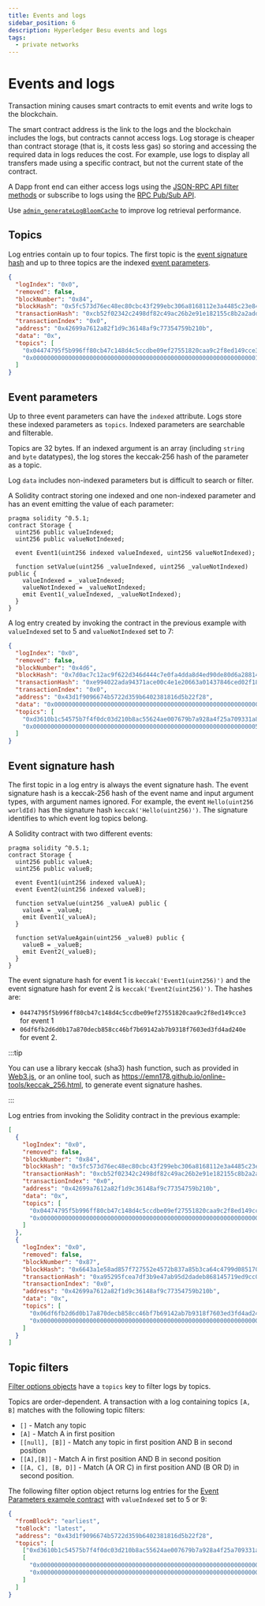 ```yaml
---
title: Events and logs
sidebar_position: 6
description: Hyperledger Besu events and logs
tags:
  - private networks
---
```


# Events and logs

Transaction mining causes smart contracts to emit events and write logs to the blockchain.

The smart contract address is the link to the logs and the blockchain includes the logs, but contracts cannot access logs. Log storage is cheaper than contract storage (that is, it costs less gas) so storing and accessing the required data in logs reduces the cost. For example, use logs to display all transfers made using a specific contract, but not the current state of the contract.

A Dapp front end can either access logs using the [JSON-RPC API filter methods](../how-to/use-besu-api/access-logs.md) or subscribe to logs using the [RPC Pub/Sub API](../how-to/use-besu-api/rpc-pubsub.md#logs).

Use [`admin_generateLogBloomCache`](../reference/api/index.md#admin_generatelogbloomcache) to improve log retrieval performance.

## Topics

Log entries contain up to four topics. The first topic is the [event signature hash](#event-signature-hash) and up to three topics are the indexed [event parameters](#event-parameters).

```json title="A log entry for an event with one indexed parameter"
{
  "logIndex": "0x0",
  "removed": false,
  "blockNumber": "0x84",
  "blockHash": "0x5fc573d76ec48ec80cbc43f299ebc306a8168112e3a4485c23e84e9a40f5d336",
  "transactionHash": "0xcb52f02342c2498df82c49ac26b2e91e182155c8b2a2add5b6dc4c249511f85a",
  "transactionIndex": "0x0",
  "address": "0x42699a7612a82f1d9c36148af9c77354759b210b",
  "data": "0x",
  "topics": [
    "0x04474795f5b996ff80cb47c148d4c5ccdbe09ef27551820caa9c2f8ed149cce3",
    "0x0000000000000000000000000000000000000000000000000000000000000001"
  ]
}
```

## Event parameters

Up to three event parameters can have the `indexed` attribute. Logs store these indexed parameters as `topics`. Indexed parameters are searchable and filterable.

Topics are 32 bytes. If an indexed argument is an array (including `string` and `byte` datatypes), the log stores the keccak-256 hash of the parameter as a topic.

Log `data` includes non-indexed parameters but is difficult to search or filter.

A Solidity contract storing one indexed and one non-indexed parameter and has an event emitting the value of each parameter:

```solidity
pragma solidity ^0.5.1;
contract Storage {
  uint256 public valueIndexed;
  uint256 public valueNotIndexed;

  event Event1(uint256 indexed valueIndexed, uint256 valueNotIndexed);

  function setValue(uint256 _valueIndexed, uint256 _valueNotIndexed) public {
    valueIndexed = _valueIndexed;
    valueNotIndexed = _valueNotIndexed;
    emit Event1(_valueIndexed, _valueNotIndexed);
  }
}
```

A log entry created by invoking the contract in the previous example with `valueIndexed` set to 5 and `valueNotIndexed` set to 7:

```json
{
  "logIndex": "0x0",
  "removed": false,
  "blockNumber": "0x4d6",
  "blockHash": "0x7d0ac7c12ac9f622d346d444c7e0fa4dda8d4ed90de80d6a28814613a4884a67",
  "transactionHash": "0xe994022ada94371ace00c4e1e20663a01437846ced02f18b3f3afec827002781",
  "transactionIndex": "0x0",
  "address": "0x43d1f9096674b5722d359b6402381816d5b22f28",
  "data": "0x0000000000000000000000000000000000000000000000000000000000000007",
  "topics": [
    "0xd3610b1c54575b7f4f0dc03d210b8ac55624ae007679b7a928a4f25a709331a8",
    "0x0000000000000000000000000000000000000000000000000000000000000005"
  ]
}
```

## Event signature hash

The first topic in a log entry is always the event signature hash. The event signature hash is a keccak-256 hash of the event name and input argument types, with argument names ignored. For example, the event `Hello(uint256 worldId)` has the signature hash `keccak('Hello(uint256)')`. The signature identifies to which event log topics belong.

A Solidity contract with two different events:

```solidity
pragma solidity ^0.5.1;
contract Storage {
  uint256 public valueA;
  uint256 public valueB;

  event Event1(uint256 indexed valueA);
  event Event2(uint256 indexed valueB);

  function setValue(uint256 _valueA) public {
    valueA = _valueA;
    emit Event1(_valueA);
  }

  function setValueAgain(uint256 _valueB) public {
    valueB = _valueB;
    emit Event2(_valueB);
  }
}
```

The event signature hash for event 1 is `keccak('Event1(uint256)')` and the event signature hash for event 2 is `keccak('Event2(uint256)')`. The hashes are:

- `04474795f5b996ff80cb47c148d4c5ccdbe09ef27551820caa9c2f8ed149cce3` for event 1
- `06df6fb2d6d0b17a870decb858cc46bf7b69142ab7b9318f7603ed3fd4ad240e` for event 2.

:::tip

You can use a library keccak (sha3) hash function, such as provided in [Web3.js](https://web3js.readthedocs.io/en/v1.2.11/web3-utils.html?highlight=sha3#sha3), or an online tool, such as https://emn178.github.io/online-tools/keccak_256.html, to generate event signature hashes.

:::

Log entries from invoking the Solidity contract in the previous example:

```json
[
  {
    "logIndex": "0x0",
    "removed": false,
    "blockNumber": "0x84",
    "blockHash": "0x5fc573d76ec48ec80cbc43f299ebc306a8168112e3a4485c23e84e9a40f5d336",
    "transactionHash": "0xcb52f02342c2498df82c49ac26b2e91e182155c8b2a2add5b6dc4c249511f85a",
    "transactionIndex": "0x0",
    "address": "0x42699a7612a82f1d9c36148af9c77354759b210b",
    "data": "0x",
    "topics": [
      "0x04474795f5b996ff80cb47c148d4c5ccdbe09ef27551820caa9c2f8ed149cce3",
      "0x0000000000000000000000000000000000000000000000000000000000000001"
    ]
  },
  {
    "logIndex": "0x0",
    "removed": false,
    "blockNumber": "0x87",
    "blockHash": "0x6643a1e58ad857f727552e4572b837a85b3ca64c4799d085170c707e4dad5255",
    "transactionHash": "0xa95295fcea7df3b9e47ab95d2dadeb868145719ed9cc0e6c757c8a174e1fcb11",
    "transactionIndex": "0x0",
    "address": "0x42699a7612a82f1d9c36148af9c77354759b210b",
    "data": "0x",
    "topics": [
      "0x06df6fb2d6d0b17a870decb858cc46bf7b69142ab7b9318f7603ed3fd4ad240e",
      "0x0000000000000000000000000000000000000000000000000000000000000002"
    ]
  }
]
```

## Topic filters

[Filter options objects](../reference/api/objects.md#filter-options-object) have a `topics` key to filter logs by topics.

Topics are order-dependent. A transaction with a log containing topics `[A, B]` matches with the following topic filters:

- `[]` - Match any topic
- `[A]` - Match A in first position
- `[[null], [B]]` - Match any topic in first position AND B in second position
- `[[A],[B]]` - Match A in first position AND B in second position
- `[[A, C], [B, D]]` - Match (A OR C) in first position AND (B OR D) in second position.

The following filter option object returns log entries for the [Event Parameters example contract](#event-parameters) with `valueIndexed` set to 5 or 9:

```json
{
  "fromBlock": "earliest",
  "toBlock": "latest",
  "address": "0x43d1f9096674b5722d359b6402381816d5b22f28",
  "topics": [
    ["0xd3610b1c54575b7f4f0dc03d210b8ac55624ae007679b7a928a4f25a709331a8"],
    [
      "0x0000000000000000000000000000000000000000000000000000000000000005",
      "0x0000000000000000000000000000000000000000000000000000000000000009"
    ]
  ]
}
```
